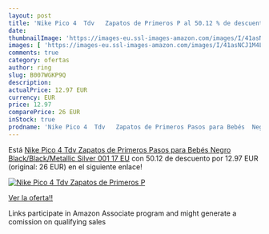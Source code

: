 ```yaml
---
layout: post
title: 'Nike Pico 4  Tdv   Zapatos de Primeros P al 50.12 % de descuento'
date: 
thumbnailImage: 'https://images-eu.ssl-images-amazon.com/images/I/41asNCJ1M4L._SL200_.jpg'
images: [ 'https://images-eu.ssl-images-amazon.com/images/I/41asNCJ1M4L._SL200_.jpg' ]
comments: true
category: ofertas
author: ring
slug: B007WGKP9Q
description:
actualPrice: 12.97 EUR
currency: EUR
price: 12.97
comparePrice: 26 EUR
inStock: true
prodname: 'Nike Pico 4  Tdv   Zapatos de Primeros Pasos para Bebés  Negro  Black/Black/Metallic Silver 001   17 EU'
---
```


Está [Nike Pico 4  Tdv   Zapatos de Primeros Pasos para Bebés  Negro  Black/Black/Metallic Silver 001   17 EU](https://www.amazon.es/dp/B007WGKP9Q/?tag=tolees-21) con 50.12 de descuento por 12.97 EUR (original: 26 EUR) en el siguiente enlace!

[![Nike Pico 4  Tdv   Zapatos de Primeros P](https://images-eu.ssl-images-amazon.com/images/I/41asNCJ1M4L._SL200_.jpg)](https://www.amazon.es/dp/B007WGKP9Q/?tag=tolees-21)

[Ver la oferta!!](https://www.amazon.es/dp/B007WGKP9Q/?tag=tolees-21)

Links participate in Amazon Associate program and might generate a comission on qualifying sales


